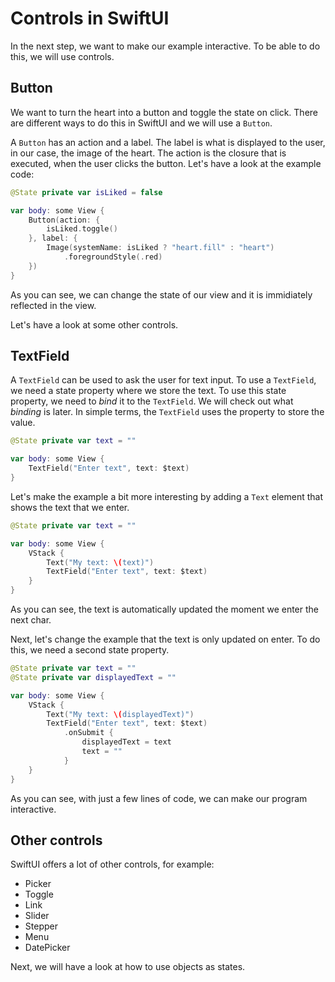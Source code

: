 # Controls in SwiftUI

In the next step, we want to make our example interactive. To be able to do this, we will use controls.

## Button

We want to turn the heart into a button and toggle the state on click. There are different ways to do this in SwiftUI and we will use a `Button`.

A `Button` has an action and a label. The label is what is displayed to the user, in our case, the image of the heart. The action is the closure that is executed, when the user clicks the button. Let's have a look at the example code:

```Swift
@State private var isLiked = false

var body: some View {
    Button(action: {
        isLiked.toggle()
    }, label: {
        Image(systemName: isLiked ? "heart.fill" : "heart")
            .foregroundStyle(.red)
    })
}
```

As you can see, we can change the state of our view and it is immidiately reflected in the view.

Let's have a look at some other controls.

## TextField

A `TextField` can be used to ask the user for text input. To use a `TextField`, we need a state property where we store the text. To use this state property, we need to _bind_ it to the `TextField`. We will check out what _binding_ is later. In simple terms, the `TextField` uses the property to store the value.

```Swift
@State private var text = ""

var body: some View {
    TextField("Enter text", text: $text)
}
```

Let's make the example a bit more interesting by adding a `Text` element that shows the text that we enter.

```Swift
@State private var text = ""

var body: some View {
    VStack {
        Text("My text: \(text)")
        TextField("Enter text", text: $text)
    }
}
```

As you can see, the text is automatically updated the moment we enter the next char.

Next, let's change the example that the text is only updated on enter. To do this, we need a second state property.

```Swift
@State private var text = ""
@State private var displayedText = ""

var body: some View {
    VStack {
        Text("My text: \(displayedText)")
        TextField("Enter text", text: $text)
            .onSubmit {
                displayedText = text
                text = ""
            }
    }
}
```

As you can see, with just a few lines of code, we can make our program interactive.

## Other controls

SwiftUI offers a lot of other controls, for example:

- Picker
- Toggle
- Link
- Slider
- Stepper
- Menu
- DatePicker

Next, we will have a look at how to use objects as states.
